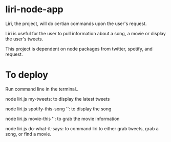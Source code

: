 # liri-node-app
Liri, the project, will do certian commands upon the user's request.

Liri is useful for the user to pull information about a song, a movie or display the user's tweets.

This project is dependent on node packages from twitter, spotify, and request. 

# To deploy
Run command line in the terminal..

node liri.js my-tweets: to display the latest tweets

node liri.js spotify-this-song '<song name here>': to display the song

node liri.js movie-this '<movie name here>': to grab the movie information

node liri.js do-what-it-says: to command liri to either grab tweets, grab a song, or find a movie.